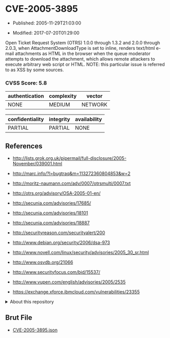 # CVE-2005-3895

- Published: 2005-11-29T21:03:00

- Modified: 2017-07-20T01:29:00

Open Ticket Request System (OTRS) 1.0.0 through 1.3.2 and 2.0.0 through 2.0.3, when AttachmentDownloadType is set to inline, renders text/html e-mail attachments as HTML in the browser when the queue moderator attempts to download the attachment, which allows remote attackers to execute arbitrary web script or HTML.  NOTE: this particular issue is referred to as XSS by some sources.

### CVSS Score: **5.8**

| authentication | complexity | vector |
| --- | --- | --- |
| NONE | MEDIUM | NETWORK |

| confidentiality | integrity | availability |
| --- | --- | --- |
| PARTIAL | PARTIAL | NONE |

## References

* http://lists.grok.org.uk/pipermail/full-disclosure/2005-November/039001.html

* http://marc.info/?l=bugtraq&m=113272360804853&w=2

* http://moritz-naumann.com/adv/0007/otrsmulti/0007.txt

* http://otrs.org/advisory/OSA-2005-01-en/

* http://secunia.com/advisories/17685/

* http://secunia.com/advisories/18101

* http://secunia.com/advisories/18887

* http://securityreason.com/securityalert/200

* http://www.debian.org/security/2006/dsa-973

* http://www.novell.com/linux/security/advisories/2005_30_sr.html

* http://www.osvdb.org/21066

* http://www.securityfocus.com/bid/15537/

* http://www.vupen.com/english/advisories/2005/2535

* https://exchange.xforce.ibmcloud.com/vulnerabilities/23355

<details>
<summary>About this repository</summary> 

  This repository is part of the project [Live Hack CVE](https://github.com/Live-Hack-CVE). Main website can be found [www.live-hack.org](https://www.live-hack.org) 
  
  Made by [Sn0wAlice](https://github.com/Sn0wAlice) for the people that care about security and need to have a feed of the latest CVEs. Hope you enjoy it, don't forget to star the repo and follow me on [Twitter](https://twitter.com/Sn0wAlice) and [Github](https://github.com/Sn0wAlice). And that is my [personnal website](https://www.alice-snow.me/)

  - [Home Page](https://github.com/Live-Hack-CVE)
  - [Framework](https://github.com/Live-Hack-CVE/cve-framework)
  - [CVE database](https://github.com/Live-Hack-CVE/full_database)
  - [Changelog](https://github.com/Live-Hack-CVE/Changelog)
</details>

## Brut File

* [CVE-2005-3895.json](https://raw.githubusercontent.com/Live-Hack-CVE/full_database/main/cves/2005/CVE-2005-3895.json)

